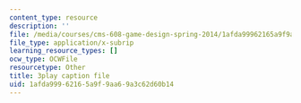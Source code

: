 ```yaml
---
content_type: resource
description: ''
file: /media/courses/cms-608-game-design-spring-2014/1afda99962165a9f9aa69a3c62d60b14_1506652.vtt
file_type: application/x-subrip
learning_resource_types: []
ocw_type: OCWFile
resourcetype: Other
title: 3play caption file
uid: 1afda999-6216-5a9f-9aa6-9a3c62d60b14
---
```

